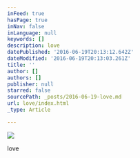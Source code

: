 ```yaml
---
inFeed: true
hasPage: true
inNav: false
inLanguage: null
keywords: []
description: love
datePublished: '2016-06-19T20:13:12.642Z'
dateModified: '2016-06-19T20:13:03.261Z'
title: ''
author: []
authors: []
publisher: null
starred: false
sourcePath: _posts/2016-06-19-love.md
url: love/index.html
_type: Article

---
```

![](https://the-grid-user-content.s3-us-west-2.amazonaws.com/d0dcff5b-c2a9-4999-82fe-8da2274ba852.gif)

love